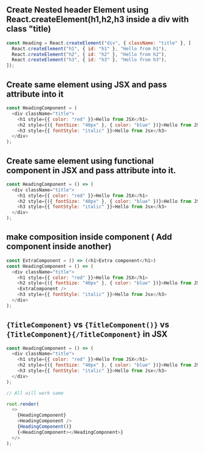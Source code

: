 ## Create Nested header Element using React.createElement(h1,h2,h3 inside a div with class "title)

```Javascript
const Heading = React.createElement("div", { className: "title" }, [
  React.createElement("h1", { id: "h1" }, "Hello from h1"),
  React.createElement("h2", { id: "h2" }, "Hello from h2"),
  React.createElement("h3", { id: "h3" }, "Hello from h3"),
]);
```

## Create same element using JSX and pass attribute into it

```Javascript
const HeadingComponent = (
  <div className="title">
    <h1 style={{ color: "red" }}>Hello from JSX</h1>
    <h2 style={({ fontSize: "40px" }, { color: "blue" })}>Hello from JSX</h2>
    <h3 style={{ fontStyle: "italic" }}>Hello from Jsx</h3>
  </div>
);
```

## Create same element using functional component in JSX and pass attribute into it.

```Javascript
const HeadingComponent = () => (
  <div className="title">
    <h1 style={{ color: "red" }}>Hello from JSX</h1>
    <h2 style={({ fontSize: "40px" }, { color: "blue" })}>Hello from JSX</h2>
    <h3 style={{ fontStyle: "italic" }}>Hello from Jsx</h3>
  </div>
);
```

## make composition inside component ( Add component inside another)

```Javascript
const ExtraComponent = () => (<h1>Extra component</h1>)
const HeadingComponent = () => (
  <div className="title">
    <h1 style={{ color: "red" }}>Hello from JSX</h1>
    <h2 style={({ fontSize: "40px" }, { color: "blue" })}>Hello from JSX</h2>
    <ExtraComponent />
    <h3 style={{ fontStyle: "italic" }}>Hello from Jsx</h3>
  </div>
);
```

## `{TitleComponent}` vs `{TitleComponent()}` vs `{TitleComponent}{/TitleComponent}` in JSX

```Javascript
const HeadingComponent = () => (
  <div className="title">
    <h1 style={{ color: "red" }}>Hello from JSX</h1>
    <h2 style={({ fontSize: "40px" }, { color: "blue" })}>Hello from JSX</h2>
    <h3 style={{ fontStyle: "italic" }}>Hello from Jsx</h3>
  </div>
);

// All will work same

root.render(
  <>
    {HeadingComponent}
    <HeadingComponent />
    {HeadingComponent()}
    {<HeadingComponent></HeadingComponent>}
  </>
);
```
